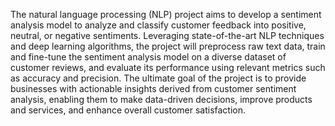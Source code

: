 The natural language processing (NLP) project aims to develop a sentiment analysis model to analyze and classify customer feedback into positive, neutral, or negative sentiments. Leveraging state-of-the-art NLP techniques and deep learning algorithms, the project will preprocess raw text data, train and fine-tune the sentiment analysis model on a diverse dataset of customer reviews, and evaluate its performance using relevant metrics such as accuracy and precision. The ultimate goal of the project is to provide businesses with actionable insights derived from customer sentiment analysis, enabling them to make data-driven decisions, improve products and services, and enhance overall customer satisfaction.
